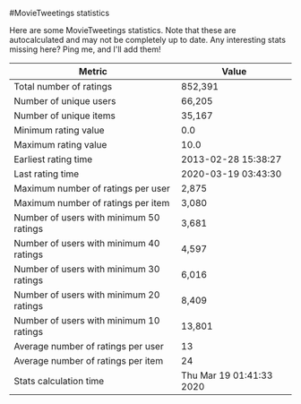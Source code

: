 #MovieTweetings statistics

Here are some MovieTweetings statistics. Note that these are autocalculated and may not be completely up to date. Any interesting stats missing here? Ping me, and I'll add them!

Metric | Value
--- | ---
Total number of ratings                 | 852,391
Number of unique users                  | 66,205
Number of unique items                  | 35,167
Minimum rating value                    | 0.0
Maximum rating value                    | 10.0
Earliest rating time                    | 2013-02-28 15:38:27
Last rating time                        | 2020-03-19 03:43:30
Maximum number of ratings per user      | 2,875
Maximum number of ratings per item      | 3,080
Number of users with minimum 50 ratings | 3,681
Number of users with minimum 40 ratings | 4,597
Number of users with minimum 30 ratings | 6,016
Number of users with minimum 20 ratings | 8,409
Number of users with minimum 10 ratings | 13,801
Average number of ratings per user      | 13
Average number of ratings per item      | 24
Stats calculation time                  | Thu Mar 19 01:41:33 2020

